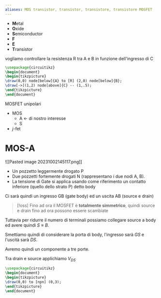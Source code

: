 ```yaml
---
aliases: MOS transistor, transistor, transistore, transistore MOSFET
---
```


- **M**etal
- **O**xide
- **S**emiconductor
- **F**
- **E**
- **T**ransistor

vogliamo controllare la resistenza R tra A e B in funzione dell'ingresso di C

```tikz
\usepackage{circuitikz}
\begin{document}
\begin{tikzpicture}
\draw(0,0) node[below]{A} to [R] (2,0) node[below]{B};
\draw[->](1,2) node[above]{C} -- (1,.5);
\end{tikzpicture}
\end{document}
```

MOSFET unipolari
- MOS
	- A <- di nostro interesse
	- S
- $j$-fet

# MOS-A
![[Pasted image 20231002145117.png]]
- Un pozzetto leggermente drogato P
- Due pozzetti fortemente drogati N (rappresentano i due nodi A, B).
- La tensione di Gate si applica usando come riferimento un contatto inferiore (quello dello strato P) detto body

Ci sarà quindi un ingresso GB (gate body) ed un uscita AB (source e drain)

>[!oss]
>Fino ad ora il MOSFET è **totalmente simmetrico**, quindi source e drain fino ad ora possono essere scambiate 

Tuttavia per ridurre il numero di terminali possiamo collegare source a body ed avere quindi $S \equiv B$.

Smettiamo quindi di considerare la porta di body, l'ingresso sarà $GS$ e l'uscità sarà $DS$.

Avremo quindi un componente a tre porte.

Tra drain e source applichiamo $V_{DS}$

```tikz
\usepackage{circuitikz}
\begin{document}
\begin{tikzpicture}
\draw(0,0) to [npn] (0,3);
\end{tikzpicture}
\end{document}
```